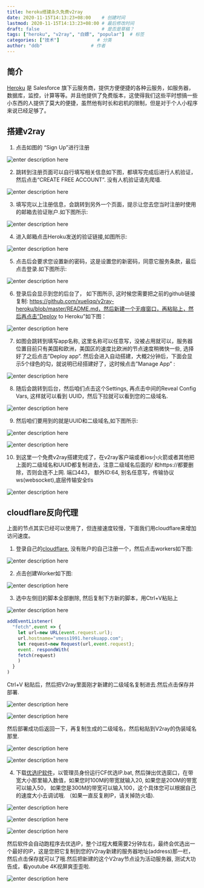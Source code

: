```yaml
---
title: heroku搭建永久免费v2ray
date: 2020-11-15T14:13:23+08:00    # 创建时间
lastmod: 2020-11-15T14:13:23+08:00 # 最后修改时间
draft: false                       # 是否是草稿？
tags: ["heroku", "v2ray", "白嫖", "popular"]  # 标签
categories: ["技术"]              # 分类
author: "ddb"                  # 作者
---
```



## 简介

[Heroku](https://dashboard.heroku.com/) 是 Salesforce 旗下云服务商，提供方便便捷的各种云服务，如服务器，数据库，监控，计算等等。并且他提供了免费版本，这使得我们这些平时想搞一些小东西的人提供了莫大的便捷，虽然他有时长和宕机的限制，但是对于个人小程序来说已经足够了。

## 搭建v2ray

1. 点击如图的 “Sign Up”进行注册

![enter description here](https://gitee.com/huangxd/imges/raw/master/小书匠/1605421281432.png)

2. 跳转到注册页面可以自行填写相关信息如下图，都填写完成后进行人机验证，然后点击“CREATE FREE ACCOUNT”. 没有人机验证请先爬墙.

![enter description here](https://gitee.com/huangxd/imges/raw/master/小书匠/1605421332088.png)

3. 填写完以上注册信息，会跳转到另外一个页面，提示让您去您当时注册时使用的邮箱去验证账户.如下图所示:

![enter description here](https://gitee.com/huangxd/imges/raw/master/小书匠/1605421353247.png)

4. 进入邮箱点击Heroku发送的验证链接,如图所示:

![enter description here](https://gitee.com/huangxd/imges/raw/master/小书匠/1605421374426.png)

5. 点击后会要求您设置新的密码，这是设置您的新密码，同意它服务条款，最后点击登录.如下图所示:

![enter description here](https://gitee.com/huangxd/imges/raw/master/小书匠/1605421392110.png)

6. 登录后会显示到您的后台了， 如下图所示, 这时候您需要把之前的github链接复制: https://github.com/xueliqq/v2ray-heroku/blob/master/README.md，然后新建一个无痕窗口，再粘贴上，然后再点击”Deploy to Heroku”如下图：

![enter description here](https://gitee.com/huangxd/imges/raw/master/小书匠/1605421488339.png)

7. 如图会跳转到填写app名称, 这里名称可以任意写，没被占用就可以，服务器位置目前只有美国和欧洲，美国区的速度比欧洲的节点速度稍微快一些, 选择好了之后点击”Deploy app”. 然后会进入自动搭建，大概2分钟后，下面会显示5个绿色的勾，就说明已经搭建好了，这时候点击”Manage App” :

![enter description here](https://gitee.com/huangxd/imges/raw/master/小书匠/1605421507600.png)

8. 随后会跳转到后台，然后咱们点击这个Settings, 再点击中间的Reveal Config Vars, 这样就可以看到 UUID，然后下拉就可以看到您的二级域名.

![enter description here](https://gitee.com/huangxd/imges/raw/master/小书匠/1605421526935.png)

9. 然后咱们要用到的就是UUID和二级域名,如下图所示:

![enter description here](https://gitee.com/huangxd/imges/raw/master/小书匠/1605421543396.png)

![enter description here](https://gitee.com/huangxd/imges/raw/master/小书匠/1605421552556.png)

10. 到这里一个免费v2ray搭建完成了，在v2ray客户端或者ios小火箭或者其他把上面的二级域名和UUID都复制进去，注意二级域名后面的/ 和https://都要删除，否则会连不上网. 端口443， 额外ID:64, 别名任意写，传输协议ws(websocket),底层传输安全tls

![enter description here](https://gitee.com/huangxd/imges/raw/master/小书匠/1605421643366.png)


## cloudflare反向代理

上面的节点其实已经可以使用了，但连接速度较慢，下面我们用cloudflare来增加访问速度。

1. 登录自己的[cloudflare](https://www.cloudflare.com/), 没有账户的自己注册一个，然后点击workers如下图:

![enter description here](https://gitee.com/huangxd/imges/raw/master/小书匠/1605421817356.png)

2. 点击创建Worker如下图:

![enter description here](https://gitee.com/huangxd/imges/raw/master/小书匠/1605421837719.png)

3. 选中左侧旧的脚本全部删除, 然后复制下方新的脚本，用Ctrl+V粘贴上

![enter description here](https://gitee.com/huangxd/imges/raw/master/小书匠/1605421865957.png)

``` javascript
addEventListener(
  "fetch",event => {
    let url=new URL(event.request.url);
    url.hostname="vmess1991.herokuapp.com";
    let request=new Request(url,event.request);
    event. respondWith(
    fetch(request)
    )
  }
)
```

Ctrl+V 粘贴后，然后把V2ray里面刚才新建的二级域名复制进去.然后点击保存并部署.

![enter description here](https://gitee.com/huangxd/imges/raw/master/小书匠/1605421987187.png)

![enter description here](https://gitee.com/huangxd/imges/raw/master/小书匠/1605421993924.png)

然后部署成功后返回一下，再复制生成的二级域名，然后粘贴到V2ray的伪装域名那里.

![enter description here](https://gitee.com/huangxd/imges/raw/master/小书匠/1605422025676.png)

![enter description here](https://gitee.com/huangxd/imges/raw/master/小书匠/1605422035469.png)

4. 下载[优选IP软件](https://proxy.freecdn.workers.dev/?url=https://github.com/badafans/better-cloudflare-ip/releases/latest/download/windows.zip)，以管理员身份运行CF优选IP.bat, 然后弹出优选窗口，在带宽大小那里输入数值，如果您时100M的带宽就输入20, 如果您是200M的带宽可以输入50， 如果您是300M的带宽可以输入100，这个具体您可以根据自己的速度大小去调试哦. （如果一直反复刷IP，请关掉防火墙).

![enter description here](https://gitee.com/huangxd/imges/raw/master/小书匠/1605422130892.png)

![enter description here](https://gitee.com/huangxd/imges/raw/master/小书匠/1605422145602.png)

![enter description here](https://gitee.com/huangxd/imges/raw/master/小书匠/1605422155306.png)

然后软件会自动跑程序去优选IP，整个过程大概需要2分钟左右，最终会优选出一个最好的IP，这是您把它复制到您的V2ray新建的服务器地址(address)那一栏，然后点击保存就可以了哦.然后把新建的这个V2ray节点设为活动服务器, 测试大功告成，看youtube 4K视屏爽歪歪啦.

![enter description here](https://gitee.com/huangxd/imges/raw/master/小书匠/1605422182078.png)